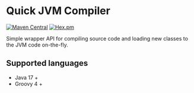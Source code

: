 # Quick JVM Compiler

[![Maven Central](https://img.shields.io/maven-central/v/com.ethlo.qjc/qjc.svg?label=Maven%20Central)](https://search.maven.org/search?q=g:%22com.ethlo.qjc%22)
[![Hex.pm](https://img.shields.io/hexpm/l/plug.svg)](LICENSE)

Simple wrapper API for compiling source code and loading new classes to the JVM code on-the-fly.

## Supported languages
* Java 17 +
* Groovy 4 +
